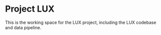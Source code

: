 # Project LUX
This is the working space for the LUX project, including the LUX codebase and data pipeline. 

